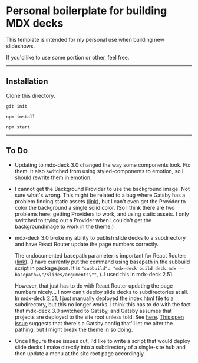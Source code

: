 # Personal boilerplate for building MDX decks

This template is intended for my personal use when building new slideshows.  

If you'd like to use some portion or other, feel free.

---

## Installation

Clone this directory.

`git init`

`npm install`

`npm start`

---

## To Do

* Updating to mdx-deck 3.0 changed the way some components look.  Fix them.  It also switched from using styled-components to emotion, so I should rewrite  them in emotion.

* I cannot get the Background Provider to use the background image. Not sure what's wrong.  This might be related to a bug where Gatsby has a problem finding static assets ([link](https://github.com/jxnblk/mdx-deck/issues/458)), but I can't even get the Provider to color the background a single solid color.  (So I think there are two problems here: getting Providers to work, and using static assets.  I only switched to trying out a Provider when I couldn't get the backgroundImage to work in the theme.)

* mdx-deck 3.0 broke my ability to publish slide decks to a subdirectory and have React Router update the page numbers correctly.

  	The undocumented basepath parameter is important for React Router: ([link](https://github.com/jxnblk/mdx-deck/issues/291)).  (I have currently put the command using basepath in the subbuild script in package.json.  It is `"subbuild": "mdx-deck build deck.mdx --basepath=\"/slides/arguments\"",`).  I used this in mdx-deck 2.51.

  	However, that just has to do with React Router updating the page numbers nicely... I now can't deploy slide decks to subdirectories at all.  In mdx-deck 2.51, I just manually deployed the index.html file to a subdirectory, but this no longer works.  I think this has to do with the fact that mdx-deck 3.0 switched to Gatsby, and Gatsby assumes that projects are deployed to the site root unless told.  See [here](https://www.gatsbyjs.org/docs/path-prefix/).  [This open issue](https://github.com/jxnblk/mdx-deck/issues/425) suggests that there's a Gatsby config that'll let me alter the pathing, but I might break the theme in so doing.

* Once I figure these issues out, I'd like to write a script that would deploy slide decks I make directly into a subdirectory of a single-site hub and then update a menu at the site root page accordingly.